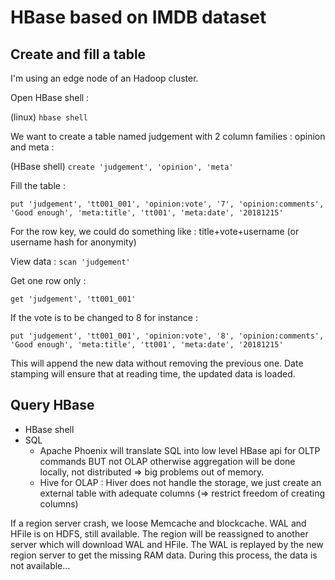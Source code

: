 # HBase based on IMDB dataset

## Create and fill a table

I'm using an edge node of an Hadoop cluster.

Open HBase shell :

(linux) `hbase shell`

We want to create a table named judgement with 2 column families : opinion and meta :

(HBase shell) `create 'judgement', 'opinion', 'meta'`

Fill the table :

`put 'judgement', 'tt001_001', 'opinion:vote', '7', 'opinion:comments', 'Good enough', 'meta:title', 'tt001', 'meta:date', '20181215'`

For the row key, we could do something like : title+vote+username (or username hash for anonymity)

View data : `scan 'judgement'`

Get one row only :

`get 'judgement', 'tt001_001'`

If the vote is to be changed to 8 for instance :

`put 'judgement', 'tt001_001', 'opinion:vote', '8', 'opinion:comments', 'Good enough', 'meta:title', 'tt001', 'meta:date', '20181215'`

This will append the new data without removing the previous one. Date stamping will ensure that at reading time, the updated data is loaded.

## Query HBase

* HBase shell
* SQL
  * Apache Phoenix will translate SQL into low level HBase api for OLTP commands BUT not OLAP otherwise aggregation will be done locally, not distributed => big problems out of memory.
  * Hive for OLAP : Hiver does not handle the storage, we just create an external table with adequate columns (=> restrict freedom of creating columns)

If a region server crash, we loose Memcache and blockcache. WAL and HFile is on HDFS, still available.
The region will be reassigned to another server which will download WAL and HFile.
The WAL is replayed by the new region server to get the missing RAM data.
During this process, the data is not available...
